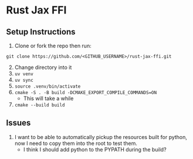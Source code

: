 # Rust Jax FFI

## Setup Instructions

1. Clone or fork the repo then run:
```
git clone https://github.com/<GITHUB_USERNAME>/rust-jax-ffi.git
```
2. Change directory into it
3. `uv venv`
4. `uv sync`
5. `source .venv/bin/activate`
6. `cmake -S . -B build -DCMAKE_EXPORT_COMPILE_COMMANDS=ON`
    - This will take a while
7. `cmake --build build`

## Issues

1. I want to be able to automatically pickup the resources built for python, now I need to copy them into the root to test them.
    - I think I should add python to the PYPATH during the build?
